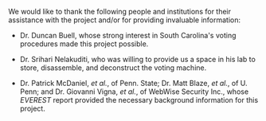 We would like to thank the following people and institutions for their assistance with the project and/or for providing invaluable information:

* Dr. Duncan Buell, whose strong interest in South Carolina's voting procedures made this project possible.

* Dr. Srihari Nelakuditi, who was willing to provide us a space in his lab to store, disassemble, and deconstruct the voting machine.

* Dr. Patrick McDaniel, *et al.*, of Penn. State; Dr. Matt Blaze, *et al.*, of U. Penn; and Dr. Giovanni Vigna, *et al.*, of WebWise Security Inc., whose *EVEREST* report provided the necessary background information for this project.